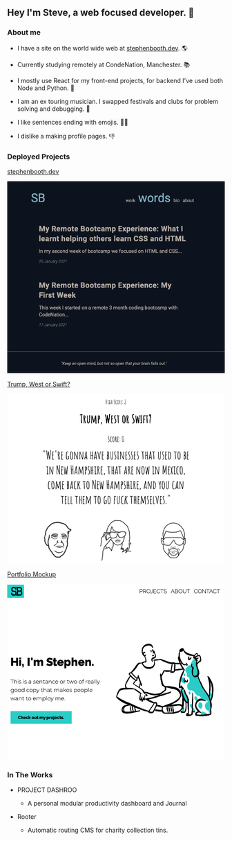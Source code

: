 ## Hey I'm Steve, a web focused developer. 👋

### About me

- I have a site on the world wide web at [stephenbooth.dev](https://www.stephenbooth.dev). 🌎

- Currently studying remotely at CondeNation, Manchester. 📚
- I mostly use React for my front-end projects, for backend I've used both Node and Python. 🐍
- I am an ex touring musician. I swapped festivals and clubs for problem solving and debugging. 🙌
- I like sentences ending with emojis. 🤷‍♂️
- I dislike a making profile pages. 👎

### Deployed Projects

[stephenbooth.dev](https://www.stephenbooth.dev)

![Personal Dev Blog](images/blog.png)

[Trump, West or Swift?](https://boothscript.github.io/west-trump-swift)

![Trump, West or Swift](images/trump-west-swift.png)

[Portfolio Mockup](https://boothscript.github.io/portfolio2)

![Portfolio](images/portfolio.png)

### In The Works

- PROJECT DASHROO
  - A personal modular productivity dashboard and Journal

- Rooter
  - Automatic routing CMS for charity collection tins.
